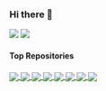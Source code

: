 ### Hi there 👋

![](https://github-readme-stats.vercel.app/api?username=szcf-weiya&show_icons=true&hide_title=true&include_all_commits=true&hide_border=true&count_private=true)
![](https://github-readme-stats.vercel.app/api/top-langs/?username=szcf-weiya&hide_progress=false&hide=javascript,html,c,jupyter%20notebook,cuda&langs_count=6&layout=compact)

<!--
**szcf-weiya/szcf-weiya** is a ✨ _special_ ✨ repository because its `README.md` (this file) appears on your GitHub profile.

Here are some ideas to get you started:

- 🔭 I’m currently working on ...
- 🌱 I’m currently learning ...
- 👯 I’m looking to collaborate on ...
- 🤔 I’m looking for help with ...
- 💬 Ask me about ...
- 📫 How to reach me: ...
- 😄 Pronouns: ...
- ⚡ Fun fact: ...
-->

#### Top Repositories


<a href="https://github.com/szcf-weiya/ESL-CN">
  <img align="center" src="https://github-readme-stats.vercel.app/api/pin/?username=szcf-weiya&repo=ESL-CN" />
</a>

<a href="https://github.com/szcf-weiya/SinaSpider">
  <img align="center" src="https://github-readme-stats.vercel.app/api/pin/?username=szcf-weiya&repo=SinaSpider" />
</a>

<a href="https://github.com/szcf-weiya/MonteCarlo">
  <img align="center" src="https://github-readme-stats.vercel.app/api/pin/?username=szcf-weiya&repo=MonteCarlo" />
</a>

<a href="https://github.com/szcf-weiya/LaTeXTables.jl">
  <img align="center" src="https://github-readme-stats.vercel.app/api/pin/?username=szcf-weiya&repo=LaTeXTables.jl" />
</a>

<a href="https://github.com/szcf-weiya/techNotes">
  <img align="center" src="https://github-readme-stats.vercel.app/api/pin/?username=szcf-weiya&repo=techNotes" />
</a>

<a href="https://github.com/szcf-weiya/zju-thesis">
  <img align="center" src="https://github-readme-stats.vercel.app/api/pin/?username=szcf-weiya&repo=zju-thesis" />
</a>

<a href="https://github.com/szcf-weiya/MTWAS">
  <img align="center" src="https://github-readme-stats.vercel.app/api/pin/?username=szcf-weiya&repo=MTWAS" />
</a>

<a href="https://github.com/szcf-weiya/benchmark.tree.regressions">
  <img align="center" src="https://github-readme-stats.vercel.app/api/pin/?username=szcf-weiya&repo=benchmark.tree.regressions" />
</a>

